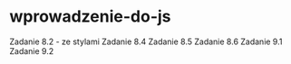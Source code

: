 # wprowadzenie-do-js
Zadanie 8.2 - ze stylami
Zadanie 8.4
Zadanie 8.5
Zadanie 8.6
Zadanie 9.1
Zadanie 9.2

